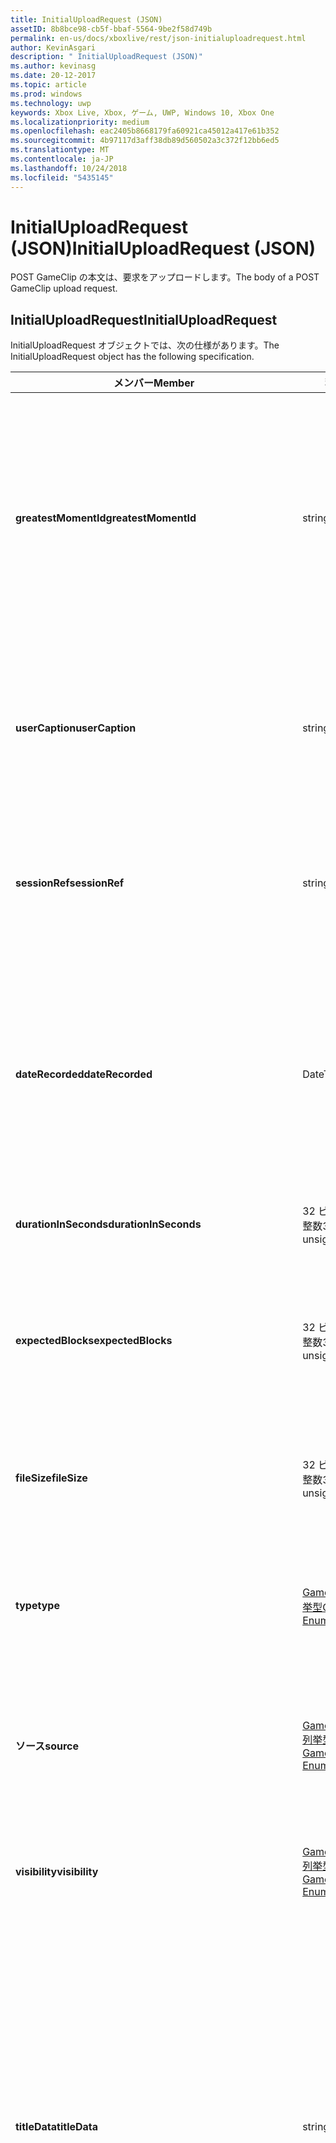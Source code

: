 ```yaml
---
title: InitialUploadRequest (JSON)
assetID: 8b8bce98-cb5f-bbaf-5564-9be2f58d749b
permalink: en-us/docs/xboxlive/rest/json-initialuploadrequest.html
author: KevinAsgari
description: " InitialUploadRequest (JSON)"
ms.author: kevinasg
ms.date: 20-12-2017
ms.topic: article
ms.prod: windows
ms.technology: uwp
keywords: Xbox Live, Xbox, ゲーム, UWP, Windows 10, Xbox One
ms.localizationpriority: medium
ms.openlocfilehash: eac2405b8668179fa60921ca45012a417e61b352
ms.sourcegitcommit: 4b97117d3aff38db89d560502a3c372f12bb6ed5
ms.translationtype: MT
ms.contentlocale: ja-JP
ms.lasthandoff: 10/24/2018
ms.locfileid: "5435145"
---
```

# <a name="initialuploadrequest-json"></a><span data-ttu-id="db4d3-104">InitialUploadRequest (JSON)</span><span class="sxs-lookup"><span data-stu-id="db4d3-104">InitialUploadRequest (JSON)</span></span>
<span data-ttu-id="db4d3-105">POST GameClip の本文は、要求をアップロードします。</span><span class="sxs-lookup"><span data-stu-id="db4d3-105">The body of a POST GameClip upload request.</span></span> 
<a id="ID4EN"></a>

 
## <a name="initialuploadrequest"></a><span data-ttu-id="db4d3-106">InitialUploadRequest</span><span class="sxs-lookup"><span data-stu-id="db4d3-106">InitialUploadRequest</span></span>
 
<span data-ttu-id="db4d3-107">InitialUploadRequest オブジェクトでは、次の仕様があります。</span><span class="sxs-lookup"><span data-stu-id="db4d3-107">The InitialUploadRequest object has the following specification.</span></span>
 
| <span data-ttu-id="db4d3-108">メンバー</span><span class="sxs-lookup"><span data-stu-id="db4d3-108">Member</span></span>| <span data-ttu-id="db4d3-109">種類</span><span class="sxs-lookup"><span data-stu-id="db4d3-109">Type</span></span>| <span data-ttu-id="db4d3-110">説明</span><span class="sxs-lookup"><span data-stu-id="db4d3-110">Description</span></span>| 
| --- | --- | --- | 
| <b><span data-ttu-id="db4d3-111">greatestMomentId</span><span class="sxs-lookup"><span data-stu-id="db4d3-111">greatestMomentId</span></span></b>| <span data-ttu-id="db4d3-112">string</span><span class="sxs-lookup"><span data-stu-id="db4d3-112">string</span></span>| <span data-ttu-id="db4d3-113">クリップの名として使用するテキストの文字列 ID。</span><span class="sxs-lookup"><span data-stu-id="db4d3-113">The string ID for the text to use as the name for the clip.</span></span> <span data-ttu-id="db4d3-114">これの管理し、タイトルの開発者によってタイトルの構成ファイルにローカライズされます。</span><span class="sxs-lookup"><span data-stu-id="db4d3-114">This is managed and localized in the config file for the title by the developer of the title.</span></span>| 
| <b><span data-ttu-id="db4d3-115">userCaption</span><span class="sxs-lookup"><span data-stu-id="db4d3-115">userCaption</span></span></b>| <span data-ttu-id="db4d3-116">string</span><span class="sxs-lookup"><span data-stu-id="db4d3-116">string</span></span>| <span data-ttu-id="db4d3-117">省略可能。</span><span class="sxs-lookup"><span data-stu-id="db4d3-117">Optional.</span></span> <span data-ttu-id="db4d3-118">ユーザー入力の代替名最大 250 文字の最大長のゲーム クリップされます。</span><span class="sxs-lookup"><span data-stu-id="db4d3-118">Alternate user-entered name for game clip up to a maximum length of 250 characters.</span></span>| 
| <b><span data-ttu-id="db4d3-119">sessionRef</span><span class="sxs-lookup"><span data-stu-id="db4d3-119">sessionRef</span></span></b>| <span data-ttu-id="db4d3-120">string</span><span class="sxs-lookup"><span data-stu-id="db4d3-120">string</span></span>| <span data-ttu-id="db4d3-121">省略可能。</span><span class="sxs-lookup"><span data-stu-id="db4d3-121">Optional.</span></span> <span data-ttu-id="db4d3-122">レコーディングの実行中にあるゲーム セッションの参照です。</span><span class="sxs-lookup"><span data-stu-id="db4d3-122">Game session reference during which the recording was done.</span></span>| 
| <b><span data-ttu-id="db4d3-123">dateRecorded</span><span class="sxs-lookup"><span data-stu-id="db4d3-123">dateRecorded</span></span></b>| <span data-ttu-id="db4d3-124">DateTime</span><span class="sxs-lookup"><span data-stu-id="db4d3-124">DateTime</span></span>| <span data-ttu-id="db4d3-125">UTC で、レコーディングを開始した時刻。</span><span class="sxs-lookup"><span data-stu-id="db4d3-125">The time the recording was started, in UTC.</span></span> <span data-ttu-id="db4d3-126">ISO 8601 文字列としてマーシャ リング (詳細については、<a href="http://www.w3.org/TR/NOTE-datetime">日付と時刻の書式設定</a>を参照) の書式を設定します。</span><span class="sxs-lookup"><span data-stu-id="db4d3-126">Marshalled as a string in ISO 8601 format (see <a href="http://www.w3.org/TR/NOTE-datetime">Date and Time Formats</a> for more information).</span></span>| 
| <b><span data-ttu-id="db4d3-127">durationInSeconds</span><span class="sxs-lookup"><span data-stu-id="db4d3-127">durationInSeconds</span></span></b>| <span data-ttu-id="db4d3-128">32 ビット符号なし整数</span><span class="sxs-lookup"><span data-stu-id="db4d3-128">32-bit unsigned integer</span></span>| <span data-ttu-id="db4d3-129">秒単位でのクリップの長さ。</span><span class="sxs-lookup"><span data-stu-id="db4d3-129">The length of the clip in seconds.</span></span>| 
| <b><span data-ttu-id="db4d3-130">expectedBlocks</span><span class="sxs-lookup"><span data-stu-id="db4d3-130">expectedBlocks</span></span></b>| <span data-ttu-id="db4d3-131">32 ビット符号なし整数</span><span class="sxs-lookup"><span data-stu-id="db4d3-131">32-bit unsigned integer</span></span>| <span data-ttu-id="db4d3-132">省略可能。</span><span class="sxs-lookup"><span data-stu-id="db4d3-132">Optional.</span></span> <span data-ttu-id="db4d3-133">ファイルを分類するブロックの数。</span><span class="sxs-lookup"><span data-stu-id="db4d3-133">Number of blocks into which file will be divided.</span></span> <span data-ttu-id="db4d3-134">省略ファイルは、1 つの要求で送信されます。</span><span class="sxs-lookup"><span data-stu-id="db4d3-134">Omit if file will be transmitted in a single request.</span></span>| 
| <b><span data-ttu-id="db4d3-135">fileSize</span><span class="sxs-lookup"><span data-stu-id="db4d3-135">fileSize</span></span></b>| <span data-ttu-id="db4d3-136">32 ビット符号なし整数</span><span class="sxs-lookup"><span data-stu-id="db4d3-136">32-bit unsigned integer</span></span>| <span data-ttu-id="db4d3-137">ファイル サイズのアップロードされるビデオのバイト数。</span><span class="sxs-lookup"><span data-stu-id="db4d3-137">File size in bytes of the video that will be uploaded.</span></span>| 
| <b><span data-ttu-id="db4d3-138">type</span><span class="sxs-lookup"><span data-stu-id="db4d3-138">type</span></span></b>| [<span data-ttu-id="db4d3-139">GameClipType 列挙型</span><span class="sxs-lookup"><span data-stu-id="db4d3-139">GameClipType Enumeration</span></span>](../enums/gvr-enum-gamecliptypes.md)| <span data-ttu-id="db4d3-140">コンマ区切りでする列挙体の文字列値としてマーシャ リング、クリップの種類です。</span><span class="sxs-lookup"><span data-stu-id="db4d3-140">The type of clip, marshaled as a string value of the enumeration that is comma-delimited.</span></span>| 
| <b><span data-ttu-id="db4d3-141">ソース</span><span class="sxs-lookup"><span data-stu-id="db4d3-141">source</span></span></b>| [<span data-ttu-id="db4d3-142">GameClipSource 列挙型</span><span class="sxs-lookup"><span data-stu-id="db4d3-142">GameClipSource Enumeration</span></span>](../enums/gvr-enum-gameclipsource.md)| <span data-ttu-id="db4d3-143">クリップの元の指定、列挙体の文字列値としてマーシャ リングします。</span><span class="sxs-lookup"><span data-stu-id="db4d3-143">Specifies how the clip was sourced, marshaled as a string value of the enumeration.</span></span>| 
| <b><span data-ttu-id="db4d3-144">visibility</span><span class="sxs-lookup"><span data-stu-id="db4d3-144">visibility</span></span></b>| [<span data-ttu-id="db4d3-145">GameClipVisibility 列挙型</span><span class="sxs-lookup"><span data-stu-id="db4d3-145">GameClipVisibility Enumeration</span></span>](../enums/gvr-enum-gameclipvisibility.md)| <span data-ttu-id="db4d3-146">システムでの公開後に、ゲームのクリップの可視性を指定します。</span><span class="sxs-lookup"><span data-stu-id="db4d3-146">Specifies the visibility of the game clip once it is published in the system.</span></span>| 
| <b><span data-ttu-id="db4d3-147">titleData</span><span class="sxs-lookup"><span data-stu-id="db4d3-147">titleData</span></span></b>| <span data-ttu-id="db4d3-148">string</span><span class="sxs-lookup"><span data-stu-id="db4d3-148">string</span></span>| <span data-ttu-id="db4d3-149">省略可能。</span><span class="sxs-lookup"><span data-stu-id="db4d3-149">Optional.</span></span> <span data-ttu-id="db4d3-150">このクリップに関連付けられているタイトル固有のプロパティのプロパティ バッグです。</span><span class="sxs-lookup"><span data-stu-id="db4d3-150">Property bag for title-specific properties associated with this clip.</span></span> <span data-ttu-id="db4d3-151">格納され、として返されるのです。</span><span class="sxs-lookup"><span data-stu-id="db4d3-151">Stored and returned as-is.</span></span> <span data-ttu-id="db4d3-152">タイトル デベロッパーは、クリップに関するメタデータを保持するため、このフィールドを使用できます。</span><span class="sxs-lookup"><span data-stu-id="db4d3-152">Title developers can use this field to persist their own metadata about a clip.</span></span>| 
| <b><span data-ttu-id="db4d3-153">titleData</span><span class="sxs-lookup"><span data-stu-id="db4d3-153">titleData</span></span></b>| <span data-ttu-id="db4d3-154">string</span><span class="sxs-lookup"><span data-stu-id="db4d3-154">string</span></span>| <span data-ttu-id="db4d3-155">省略可能。</span><span class="sxs-lookup"><span data-stu-id="db4d3-155">Optional.</span></span> <span data-ttu-id="db4d3-156">このクリップに関連付けられているコンソールに固有のプロパティのプロパティ バッグです。</span><span class="sxs-lookup"><span data-stu-id="db4d3-156">Property bag for console-specific properties associated with this clip.</span></span> <span data-ttu-id="db4d3-157">格納され、として返されるのです。</span><span class="sxs-lookup"><span data-stu-id="db4d3-157">Stored and returned as-is.</span></span> <span data-ttu-id="db4d3-158">本体のプラットフォームでは、クリップに関するメタデータを保持するため、このフィールドを使用できます。</span><span class="sxs-lookup"><span data-stu-id="db4d3-158">Console Platform can use this field to persist their own metadata about a clip.</span></span>| 
| <b><span data-ttu-id="db4d3-159">systemProperties</span><span class="sxs-lookup"><span data-stu-id="db4d3-159">systemProperties</span></span></b>| <span data-ttu-id="db4d3-160">string</span><span class="sxs-lookup"><span data-stu-id="db4d3-160">string</span></span>| <span data-ttu-id="db4d3-161">省略可能。</span><span class="sxs-lookup"><span data-stu-id="db4d3-161">Optional.</span></span> <span data-ttu-id="db4d3-162">このクリップに関連付けられているコンソールに固有のプロパティのプロパティ バッグです。</span><span class="sxs-lookup"><span data-stu-id="db4d3-162">Property bag for console-specific properties associated with this clip.</span></span> <span data-ttu-id="db4d3-163">格納され、として返されます。</span><span class="sxs-lookup"><span data-stu-id="db4d3-163">Stored and returned as is.</span></span> <span data-ttu-id="db4d3-164">本体のプラットフォームでは、クリップに関するメタデータを保持するため、このフィールドを使用できます。</span><span class="sxs-lookup"><span data-stu-id="db4d3-164">Console Platform can use this field to persist their own metadata about a clip.</span></span>| 
| <b><span data-ttu-id="db4d3-165">usersInSession</span><span class="sxs-lookup"><span data-stu-id="db4d3-165">usersInSession</span></span></b>| <span data-ttu-id="db4d3-166">文字列の配列</span><span class="sxs-lookup"><span data-stu-id="db4d3-166">array of string</span></span>| <span data-ttu-id="db4d3-167">省略可能。</span><span class="sxs-lookup"><span data-stu-id="db4d3-167">Optional.</span></span> <span data-ttu-id="db4d3-168">現在のセッション内のユーザーの一覧。</span><span class="sxs-lookup"><span data-stu-id="db4d3-168">A list of the users in the current session.</span></span>| 
| <b><span data-ttu-id="db4d3-169">thumbnailSource</span><span class="sxs-lookup"><span data-stu-id="db4d3-169">thumbnailSource</span></span></b>| [<span data-ttu-id="db4d3-170">ThumbnailSource 列挙型</span><span class="sxs-lookup"><span data-stu-id="db4d3-170">ThumbnailSource Enumeration</span></span>](../enums/gvr-enum-thumbnailsource.md)| <span data-ttu-id="db4d3-171">省略可能。</span><span class="sxs-lookup"><span data-stu-id="db4d3-171">Optional.</span></span> <span data-ttu-id="db4d3-172">サムネイルのソース。</span><span class="sxs-lookup"><span data-stu-id="db4d3-172">The source of the thumbnail.</span></span>| 
| <b><span data-ttu-id="db4d3-173">thumbnailOffsetMillseconds</span><span class="sxs-lookup"><span data-stu-id="db4d3-173">thumbnailOffsetMillseconds</span></span></b>| <span data-ttu-id="db4d3-174">32 ビット符号付き整数</span><span class="sxs-lookup"><span data-stu-id="db4d3-174">32-bit signed integer</span></span>| <span data-ttu-id="db4d3-175">生成されたオフセットのサムネイルの (ミリ秒単位) のオフセットを指定します。</span><span class="sxs-lookup"><span data-stu-id="db4d3-175">Specifies the offset (in milliseconds) for offset generated thumbnails.</span></span> <span data-ttu-id="db4d3-176"><b>ThumbnailSource</b>をオフセットを設定するときに指定だけです。</span><span class="sxs-lookup"><span data-stu-id="db4d3-176">Only specified when <b>thumbnailSource</b> is set to Offset.</span></span>| 
| <b><span data-ttu-id="db4d3-177">savedByUser</span><span class="sxs-lookup"><span data-stu-id="db4d3-177">savedByUser</span></span></b>| <span data-ttu-id="db4d3-178">ブール値</span><span class="sxs-lookup"><span data-stu-id="db4d3-178">Boolean value</span></span>| <span data-ttu-id="db4d3-179">省略可能。</span><span class="sxs-lookup"><span data-stu-id="db4d3-179">Optional.</span></span> <span data-ttu-id="db4d3-180">FIFO 記憶域ではなく、ユーザーのクォータに保存するクリップを設定します。</span><span class="sxs-lookup"><span data-stu-id="db4d3-180">Sets the clip to be saved to the user's quota instead of FIFO storage.</span></span> <span data-ttu-id="db4d3-181">既定値は false。</span><span class="sxs-lookup"><span data-stu-id="db4d3-181">Defaults to false.</span></span>| 
  
<a id="ID4ERH"></a>

 
## <a name="sample-json-syntax"></a><span data-ttu-id="db4d3-182">JSON 構文の例</span><span class="sxs-lookup"><span data-stu-id="db4d3-182">Sample JSON syntax</span></span>
 

```json
{
   "greatestMomentId": "123abc",
   "userCaption": "OMG Look at this!",
   "sessionRef": "4587552a-a5ad-4c4c-a787-5bc5af70e4c9",
   "dateRecorded": "2012-12-23T11:08:08Z",
   "durationInSeconds": 27,
   "expectedBlocks": 7,
   "fileSize": 1234567,
   "type": "MagicMoment, Achievement",
   "source": "Console",
   "visibility": "Default",
   "titleData": "{ 'Boss': 'The Invincible' }",
   "systemProperties": "{ 'Id': '123456', 'Location': 'C:\\videos\\123456.mp4' }",
   "thumbnailSource": "Offset",
   "thumbnailOffsetMillseconds": 20000,
   "savedByUser": false
 }
    
```

  
<a id="ID4E1H"></a>

 
## <a name="see-also"></a><span data-ttu-id="db4d3-183">関連項目</span><span class="sxs-lookup"><span data-stu-id="db4d3-183">See also</span></span>
 
<a id="ID4E3H"></a>

 
##### <a name="parent"></a><span data-ttu-id="db4d3-184">Parent</span><span class="sxs-lookup"><span data-stu-id="db4d3-184">Parent</span></span> 

[<span data-ttu-id="db4d3-185">JavaScript Object Notation (JSON) オブジェクト リファレンス</span><span class="sxs-lookup"><span data-stu-id="db4d3-185">JavaScript Object Notation (JSON) Object Reference</span></span>](atoc-xboxlivews-reference-json.md)

   